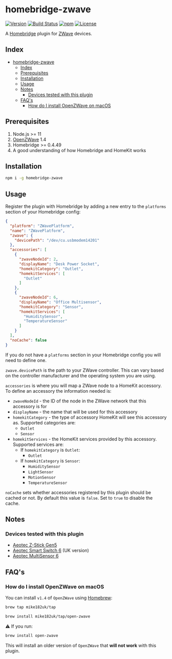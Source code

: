 # homebridge-zwave

[![Version](https://img.shields.io/npm/v/homebridge-zwave.svg?style=flat-square)](https://www.npmjs.com/package/homebridge-zwave)
[![Build Status](https://img.shields.io/travis/mike182uk/homebridge-zwave.svg?style=flat-square)](http://travis-ci.org/mike182uk/homebridge-zwave)
[![npm](https://img.shields.io/npm/dm/homebridge-zwave.svg?style=flat-square)](https://www.npmjs.com/package/homebridge-zwave)
[![License](https://img.shields.io/github/license/mike182uk/homebridge-zwave.svg?style=flat-square)](https://www.npmjs.com/package/homebridge-zwave)

A [Homebridge](https://github.com/nfarina/homebridge) plugin for [ZWave](https://www.z-wave.com/) devices.

## Index

- [homebridge-zwave](#homebridge-zwave)
  - [Index](#index)
  - [Prerequisites](#prerequisites)
  - [Installation](#installation)
  - [Usage](#usage)
  - [Notes](#notes)
    - [Devices tested with this plugin](#devices-tested-with-this-plugin)
  - [FAQ's](#faqs)
    - [How do I install OpenZWave on macOS](#how-do-i-install-openzwave-on-macos)

## Prerequisites

1. Node.js >= 11
2. [OpenZWave](http://www.openzwave.com/) 1.4
3. Homebridge >= 0.4.49
4. A good understanding of how Homebridge and HomeKit works

## Installation

```sh
npm i -g homebridge-zwave
```

## Usage

Register the plugin with Homebridge by adding a new entry to the `platforms` section of your Homebridge config:

```json
{
  "platform": "ZWavePlatform",
  "name": "ZWavePlatform",
  "zwave": {
    "devicePath": "/dev/cu.usbmodem14201"
  },
  "accessories": [
    {
      "zwaveNodeId": 2,
      "displayName": "Desk Power Socket",
      "homekitCategory": "Outlet",
      "homekitServices": [
        "Outlet"
      ]
    },
    {
      "zwaveNodeId": 6,
      "displayName": "Office Multisensor",
      "homekitCategory": "Sensor",
      "homekitServices": [
        "HumiditySensor",
        "TemperatureSensor"
      ]
    }
  ],
  "noCache": false
}
```

If you do not have a `platforms` section in your Homebridge config you will need to define one.

`zwave.devicePath` is the path to your ZWave controller. This can vary based on the controller manufacturer and the operating system you are using.

`accessories` is where you will map a ZWave node to a HomeKit accessory. To define an accessory the information needed is:

- `zwaveNodeId` - the ID of the node in the ZWave network that this accessory is for
- `displayName` - the name that will be used for this accessory
- `homekitCategory` - the type of accessory HomeKit will see this accessory as. Supported categories are:
  - `Outlet`
  - `Sensor`
- `homekitServices` - the HomeKit services provided by this accessory. Supported services are:
  - If `homekitCategory` is `Outlet`:
    - `Outlet`
  - If `homekitCategory` is `Sensor`:
    - `HumiditySensor`
    - `LightSensor`
    - `MotionSensor`
    - `TemperatureSensor`

`noCache` sets whether accessories registered by this plugin should be cached or not. By default this value is `false`. Set to `true` to disable the cache.

## Notes

### Devices tested with this plugin

- [Aeotec Z-Stick Gen5](https://aeotec.com/z-wave-usb-stick)
- [Aeotec Smart Switch 6](https://aeotec.com/z-wave-plug-in-switch) (UK version)
- [Aeotec MultiSensor 6](https://aeotec.com/z-wave-sensor)

## FAQ's

### How do I install OpenZWave on macOS

You can install `v1.4` of `OpenZWave` using [Homebrew](https://brew.sh/):

```sh
brew tap mike182uk/tap

brew install mike182uk/tap/open-zwave
```

⚠️ If you run:

```sh
brew install open-zwave
```

This will install an older version of `OpenZWave` that **will not work** with this plugin.
